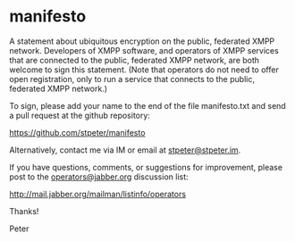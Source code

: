 manifesto
=========

A statement about ubiquitous encryption on the public, federated 
XMPP network. Developers of XMPP software, and operators of XMPP
services that are connected to the public, federated XMPP network, 
are both welcome to sign this statement. (Note that operators do not
need to offer open registration, only to run a service that connects
to the public, federated XMPP network.)

To sign, please add your name to the end of the file manifesto.txt 
and send a pull request at the github repository:

https://github.com/stpeter/manifesto

Alternatively, contact me via IM or email at <stpeter@stpeter.im>.

If you have questions, comments, or suggestions for improvement, 
please post to the operators@jabber.org discussion list:

http://mail.jabber.org/mailman/listinfo/operators

Thanks!

Peter

